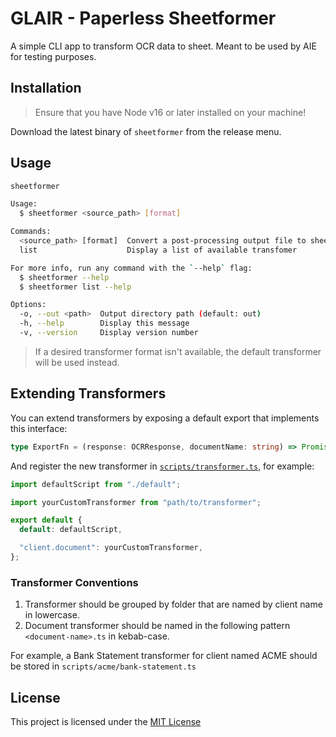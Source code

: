 # GLAIR - Paperless Sheetformer

A simple CLI app to transform OCR data to sheet. Meant to be used by AIE for testing purposes.

## Installation

> Ensure that you have Node v16 or later installed on your machine!

Download the latest binary of `sheetformer` from the release menu.

## Usage

```bash
sheetformer

Usage:
  $ sheetformer <source_path> [format]

Commands:
  <source_path> [format]  Convert a post-processing output file to sheet with the pre-defined format
  list                    Display a list of available transfomer

For more info, run any command with the `--help` flag:
  $ sheetformer --help
  $ sheetformer list --help

Options:
  -o, --out <path>  Output directory path (default: out)
  -h, --help        Display this message 
  -v, --version     Display version number
```

> If a desired transformer format isn't available, the default transformer will be used instead.

## Extending Transformers

You can extend transformers by exposing a default export that implements this interface:

```typescript
type ExportFn = (response: OCRResponse, documentName: string) => Promise<Buffer>;
```

And register the new transformer in [`scripts/transformer.ts`](./scripts/transformer.ts), for example:

```typescript
import defaultScript from "./default";

import yourCustomTransformer from "path/to/transformer";

export default {
  default: defaultScript,

  "client.document": yourCustomTransformer,
};

```

### Transformer Conventions

1. Transformer should be grouped by folder that are named by client name in lowercase.
2. Document transformer should be named in the following pattern `<document-name>.ts` in kebab-case.

For example, a Bank Statement transformer for client named ACME should be stored in `scripts/acme/bank-statement.ts`

## License

This project is licensed under the [MIT License](./LICENSE)
